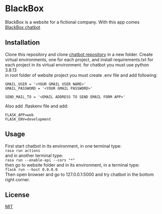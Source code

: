 # BlackBox

BlackBox is a website for a fictional company. With this app comes [BlackBox chatbot](https://github.com/bresha/blackbox-chatbot)

## Installation

Clone this repository and clone [chatbot repository](https://github.com/bresha/blackbox-chatbot) in a new folder. Create virtual environments, one for each project, and install requirements.txt for each project in its virtual environment. for chatbot you must use python 3.8.13  
in root folder of website project you must create .env file and add following:  
```
GMAIL_USER = '<YOUR GMAIL USER NAME>'
GMAIL_PASSWORD = '<YOUR GMAIL PASSWORD>'

SEND_MAIL_TO = '<EMAIL ADDRESS TO SEND EMAIL FORM APP>'
```

Also add .flaskenv file and add:
```
FLASK_APP=web
FLASK_ENV=development
```

## Usage

First start chatbot in its environment, in one terminal type:  
```rasa run actions```  
and in another terminal type:  
```rasa run --enable-api --cors "*"```  
then go to website folder and in its environment, in a terminal type:  
```flask run --host 0.0.0.0```  
Then open browser and go to 127.0.0.1:5000 and try chatbot in the bottom right corner.

## License
[MIT](https://choosealicense.com/licenses/mit/)